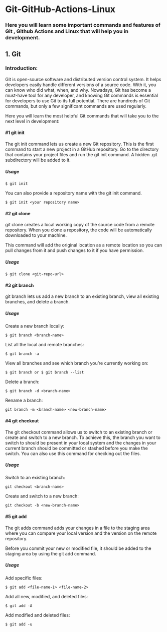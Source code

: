 # Git-GitHub-Actions-Linux

### Here you will learn some important commands and features of Git , Github Actions and Linux that will help you in development. 

## 1. Git

### Introduction:

Git is open-source software and distributed version control system. It helps developers easily handle different versions of a source code. With it, you can know who did what, when, and why. Nowadays, Git has become a must-have tool for any developer, and knowing Git commands is essential for developers to use Git to its full potential. There are hundreds of Git commands, but only a few significant commands are used regularly.

Here you will learn the most helpful Git commands that will take you to the next level in development:

#### #1 git init

The git init command lets us create a new Git repository. This is the first command to start a new project in a GitHub repository. Go to the directory that contains your project files and run the git init command. A hidden .git subdirectory will be added to it.

##### Usage

`$ git init`

You can also provide a repository name with the git init command.

`$ git init <your repository name>`


#### #2 git clone

git clone creates a local working copy of the source code from a remote repository. When you clone a repository, the code will be automatically downloaded to your machine.

This command will add the original location as a remote location so you can pull changes from it and push changes to it if you have permission.

##### Usage

`$ git clone <git-repo-url>`


#### #3 git branch

git branch lets us add a new branch to an existing branch, view all existing branches, and delete a branch.

##### Usage

Create a new branch locally:

`$ git branch <branch-name>`

List all the local and remote branches:

`$ git branch -a`

View all branches and see which branch you’re currently working on:

`$ git branch or $ git branch --list`

Delete a branch:

`$ git branch -d <branch-name>`

Rename a branch:

`git branch -m <branch-name> <new-branch-name>`

#### #4 git checkout

The git checkout command allows us to switch to an existing branch or create and switch to a new branch. To achieve this, the branch you want to switch to should be present in your local system and the changes in your current branch should be committed or stashed before you make the switch. You can also use this command for checking out the files.

##### Usage

Switch to an existing branch:

`git checkout <branch-name>`

Create and switch to a new branch:

`git checkout -b <new-branch-name>`


#### #5 git add

The git adds command adds your changes in a file to the staging area where you can compare your local version and the version on the remote repository.

Before you commit your new or modified file, it should be added to the staging area by using the git add command.

##### Usage

Add specific files:

`$ git add <file-name-1> <file-name-2>`

Add all new, modified, and deleted files:

`$ git add -A`

Add modified and deleted files:

`$ git add -u`












